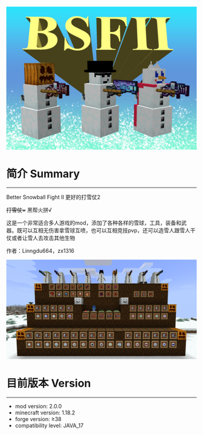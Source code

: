 ![head](README/bsf_img2.png)

简介 Summary
==
---
Better Snowball Fight Ⅱ
更好的打雪仗2

~~打雪仗×~~ 黑帮火拼√

这是一个非常适合多人游戏的mod，添加了各种各样的雪球，工具，装备和武器。既可以互相无伤害拿雪球互喷，也可以互相竞技pvp，还可以造雪人跟雪人干仗或者让雪人去攻击其他生物


作者：Linngdu664，zx1316

![](README/head2.png)

目前版本 Version
==
---
* mod version: 2.0.0
* minecraft version: 1.18.2
* forge version: ≥38
* compatibility level: JAVA_17
  


[//]: # (下载 Download)

[//]: # (==)

[//]: # (---)

[//]: # (* [CurseForge]&#40;https://www.curseforge.com/minecraft/mc-mods/better-snowball-fight&#41;)

[//]: # (* [Gitee]&#40;https://gitee.com/Linngdu664/better-snowball-fight-mod-forge/releases/download/1.18-forge/better-snowball-fight-1.18-1.2.0.jar&#41;)

[//]: # (* [GitHub]&#40;https://github.com/linngdu664/Better-Snowball-Fight/releases/tag/v1.0.1-1.18.2-fabric&#41;（待更新）)

[//]: # (* [百度网盘]&#40;https://pan.baidu.com/s/1Ou5lxaSM6CoSVjEf8JoKkQ?pwd=9ygl&#41;（待更新）)

[//]: # (怎么玩 How to play)

[//]: # (==)

[//]: # (---)

[//]: # (* [英文Wiki]&#40;https://github.com/linngdu664/Better-Snowball-Fight/wiki&#41;)

[//]: # (* [MC百科]&#40;https://www.mcmod.cn/class/6082.html&#41;)